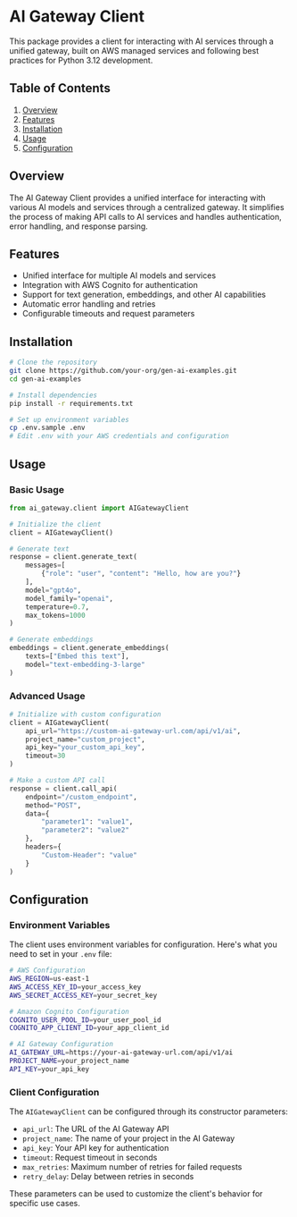 # AI Gateway Client

This package provides a client for interacting with AI services through a unified gateway, built on AWS managed services and following best practices for Python 3.12 development.

## Table of Contents

1. [Overview](#overview)
2. [Features](#features)
3. [Installation](#installation)
4. [Usage](#usage)
5. [Configuration](#configuration)

## Overview

The AI Gateway Client provides a unified interface for interacting with various AI models and services through a centralized gateway. It simplifies the process of making API calls to AI services and handles authentication, error handling, and response parsing.

## Features

- Unified interface for multiple AI models and services
- Integration with AWS Cognito for authentication
- Support for text generation, embeddings, and other AI capabilities
- Automatic error handling and retries
- Configurable timeouts and request parameters

## Installation

```bash
# Clone the repository
git clone https://github.com/your-org/gen-ai-examples.git
cd gen-ai-examples

# Install dependencies
pip install -r requirements.txt

# Set up environment variables
cp .env.sample .env
# Edit .env with your AWS credentials and configuration
```

## Usage

### Basic Usage

```python
from ai_gateway.client import AIGatewayClient

# Initialize the client
client = AIGatewayClient()

# Generate text
response = client.generate_text(
    messages=[
        {"role": "user", "content": "Hello, how are you?"}
    ],
    model="gpt4o",
    model_family="openai",
    temperature=0.7,
    max_tokens=1000
)

# Generate embeddings
embeddings = client.generate_embeddings(
    texts=["Embed this text"],
    model="text-embedding-3-large"
)
```

### Advanced Usage

```python
# Initialize with custom configuration
client = AIGatewayClient(
    api_url="https://custom-ai-gateway-url.com/api/v1/ai",
    project_name="custom_project",
    api_key="your_custom_api_key",
    timeout=30
)

# Make a custom API call
response = client.call_api(
    endpoint="/custom_endpoint",
    method="POST",
    data={
        "parameter1": "value1",
        "parameter2": "value2"
    },
    headers={
        "Custom-Header": "value"
    }
)
```

## Configuration

### Environment Variables

The client uses environment variables for configuration. Here's what you need to set in your `.env` file:

```bash
# AWS Configuration
AWS_REGION=us-east-1
AWS_ACCESS_KEY_ID=your_access_key
AWS_SECRET_ACCESS_KEY=your_secret_key

# Amazon Cognito Configuration
COGNITO_USER_POOL_ID=your_user_pool_id
COGNITO_APP_CLIENT_ID=your_app_client_id

# AI Gateway Configuration
AI_GATEWAY_URL=https://your-ai-gateway-url.com/api/v1/ai
PROJECT_NAME=your_project_name
API_KEY=your_api_key
```

### Client Configuration

The `AIGatewayClient` can be configured through its constructor parameters:

- `api_url`: The URL of the AI Gateway API
- `project_name`: The name of your project in the AI Gateway
- `api_key`: Your API key for authentication
- `timeout`: Request timeout in seconds
- `max_retries`: Maximum number of retries for failed requests
- `retry_delay`: Delay between retries in seconds

These parameters can be used to customize the client's behavior for specific use cases.
